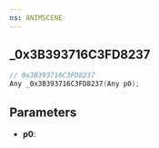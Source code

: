 ```yaml
---
ns: ANIMSCENE
---
```

## _0x3B393716C3FD8237

```c
// 0x3B393716C3FD8237
Any _0x3B393716C3FD8237(Any p0);
```

## Parameters
* **p0**:
